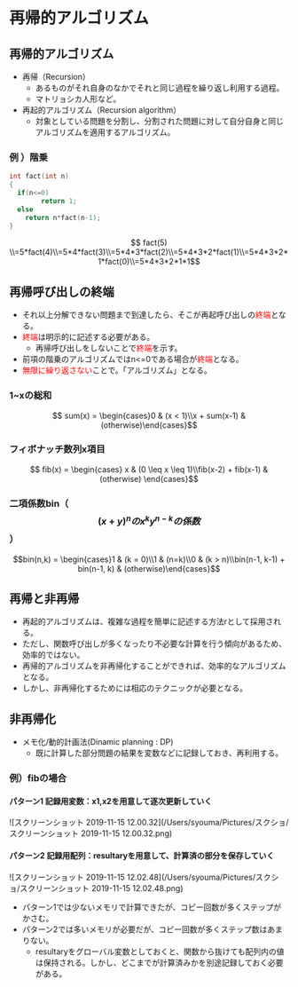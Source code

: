 # 再帰的アルゴリズム



## 再帰的アルゴリズム

- 再帰（Recursion）
  - あるものがそれ自身のなかでそれと同じ過程を繰り返し利用する過程。
  - マトリョシカ人形など。
- 再起的アルゴリズム（Recursion algorithm）
  - 対象としている問題を分割し、分割された問題に対して自分自身と同じアルゴリズムを適用するアルゴリズム。



### 例 ）階乗



```c
int fact(int n)
{
  if(n<=0)
    	return 1;
  else
    return n*fact(n-1);
}
```



$$ fact(5) \\=5*fact(4)\\=5*4*fact(3)\\=5*4*3*fact(2)\\=5*4*3*2*fact(1)\\=5*4*3*2*1*fact(0)\\=5*4*3*2*1*1$$



## 再帰呼び出しの終端

- それ以上分解できない問題まで到達したら、そこが再起呼び出しの<span style="color : red">終端</span>となる。
- <span style="color:red">終端</span>は明示的に記述する必要がある。
  - 再帰呼び出しをしないことで<span style="color:red">終端</span>を示す。
- 前項の階乗のアルゴリズムではn<=0である場合が<span style="color:red">終端</span>となる。
- <span style="color:red">無限に繰り返さない</span>ことで。「アルゴリズム」となる。



### 1~xの総和

$$ sum(x) = \begin{cases}0 & (x < 1)\\x + sum(x-1) & (otherwise)\end{cases}$$



### フィボナッチ数列x項目

$$ fib(x) = \begin{cases} x & (0 \leq x \leq 1)\\fib(x-2) + fib(x-1) & (otherwise) \end{cases}$$



### 二項係数bin（$$(x+y)^nのx^ky^{n-k}の係数$$）

$$bin(n,k) = \begin{cases}1 & (k = 0)\\1 & (n=k)\\0 & (k > n)\\bin(n-1, k-1) + bin(n-1, k) & (otherwise)\end{cases}$$





## 再帰と非再帰

- 再起的アルゴリズムは、複雑な過程を簡単に記述する方法rとして採用される。
- ただし、関数呼び出しが多くなったり不必要な計算を行う傾向があるため、効率的ではない。
- 再帰的アルゴリズムを非再帰化することができれば、効率的なアルゴリズムとなる。
- しかし、非再帰化するためには相応のテクニックが必要となる。



## 非再帰化

- メモ化/動的計画法(Dinamic planning : DP)
  - 既に計算した部分問題の結果を変数などに記録しておき、再利用する。

### 例）fibの場合

#### パターン1 記録用変数：x1,x2を用意して逐次更新していく

![スクリーンショット 2019-11-15 12.00.32](/Users/syouma/Pictures/スクショ/スクリーンショット 2019-11-15 12.00.32.png)

#### パターン2 記録用配列：resultaryを用意して、計算済の部分を保存していく

![スクリーンショット 2019-11-15 12.02.48](/Users/syouma/Pictures/スクショ/スクリーンショット 2019-11-15 12.02.48.png)

- パターン1では少ないメモリで計算できたが、コピー回数が多くステップがかさむ。
- パターン2では多いメモリが必要だが、コピー回数が多くステップ数はあまりない。
  - resultaryをグローバル変数としておくと、関数から抜けても配列内の値は保持される。しかし、どこまでが計算済みかを別途記録しておく必要がある。